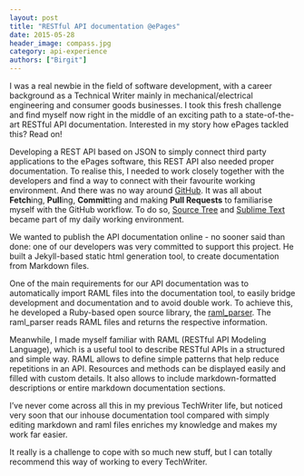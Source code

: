 ```yaml
---
layout: post
title: "RESTful API documentation @ePages"
date: 2015-05-28
header_image: compass.jpg
category: api-experience
authors: ["Birgit"]
---
```


I was a real newbie in the field of software development, with a career background as a Technical Writer mainly in mechanical/electrical engineering and consumer goods businesses. I took this fresh challenge and find myself now right in the middle of an exciting path to a state-of-the-art RESTful API documentation. Interested in my story how ePages tackled this? Read on!

Developing a REST API based on JSON to simply connect third party applications to the ePages software, this REST API also needed proper documentation. To realise this, I needed to work closely together with the developers and find a way to connect with their favourite working environment. And there was no way around [GitHub](https://github.com/). It was all about **Fetch**ing, **Pull**ing, **Commit**ting and making **Pull Requests** to familiarise myself with the GitHub workflow. To do so, [Source Tree](https://www.atlassian.com/software/sourcetree/overview) and [Sublime Text](http://www.sublimetext.com/) became part of my daily working environment.

We wanted to publish the API documentation online - no sooner said than done: one of our developers was very committed to support this project. He built a Jekyll-based static html generation tool, to create documentation from Markdown files.

One of the main requirements for our API documentation was to automatically import RAML files into the documentation tool, to easily bridge development and documentation and to avoid double work. To achieve this, he developed a Ruby-based open source library, the [raml_parser](https://github.com/ePages-de/raml_parser). The raml_parser reads RAML files and returns the respective information.

Meanwhile, I made myself familiar with RAML (RESTful API Modeling Language), which is a useful tool to describe RESTful APIs in a structured and simple way.
RAML allows to define simple patterns that help reduce repetitions in an API. Resources and methods can be displayed easily and filled with custom details. It also allows to include markdown-formatted descriptions or entire markdown documentation sections.

I’ve never come across all this in my previous TechWriter life, but noticed very soon that our inhouse documentation tool compared with simply editing markdown and raml files enriches my knowledge and makes my work far easier.

It really is a challenge to cope with so much new stuff, but I can totally recommend this way of working to every TechWriter.
